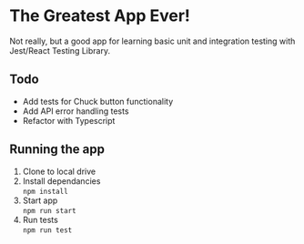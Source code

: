 # The Greatest App Ever!

Not really, but a good app for learning basic unit and integration testing with Jest/React Testing Library.

## Todo
* Add tests for Chuck button functionality
* Add API error handling tests
* Refactor with Typescript

## Running the app
1. Clone to local drive
2. Install dependancies   <br>`npm install`
3. Start app <br>`npm run start`
4. Run tests <br>`npm run test`